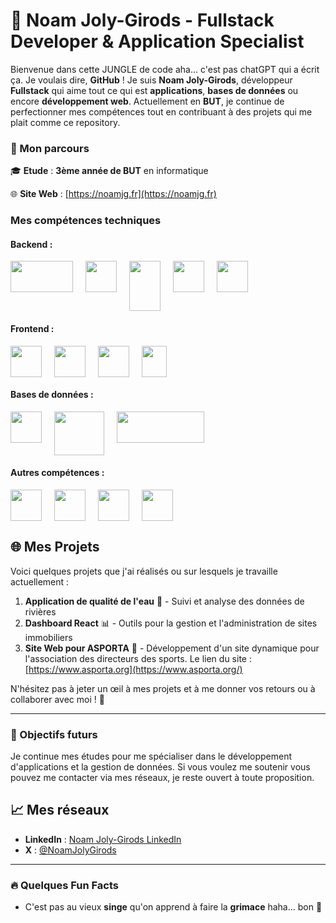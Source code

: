 # 🐒 Noam Joly-Girods - Fullstack Developer & Application Specialist

Bienvenue dans cette JUNGLE de code aha... c'est pas chatGPT qui a écrit ça. Je voulais dire, **GitHub** ! Je suis **Noam Joly-Girods**, développeur **Fullstack** qui aime tout ce qui est **applications**, **bases de données** ou encore **développement web**. Actuellement en **BUT**, je continue de perfectionner mes compétences tout en contribuant à des projets qui me plait comme ce repository.

### 🚀 Mon parcours

🎓 **Etude** : **3ème année de BUT** en informatique

🌐 **Site Web** : [https://noamjg.fr](https://noamjg.fr)

### Mes compétences techniques

#### Backend :  
<div style="display: flex; flex-wrap: wrap; gap: 20px;">
  <img src="https://upload.wikimedia.org/wikipedia/commons/thumb/d/d9/Node.js_logo.svg/1200px-Node.js_logo.svg.png" width="100" height="50">
  <img src="https://upload.wikimedia.org/wikipedia/commons/2/27/PHP-logo.svg" width="50" height="50">
  <img src="https://upload.wikimedia.org/wikipedia/fr/thumb/2/2e/Java_Logo.svg/1200px-Java_Logo.svg.png" width="50" height="80">
  <img src="https://upload.wikimedia.org/wikipedia/commons/c/c3/Python-logo-notext.svg" width="50" height="50">
  <img src="https://cours.cocadmin.com/content-assets/public/eyJhbGciOiJIUzI1NiJ9.eyJvYmplY3Rfa2V5IjoiUDRMTWtRYkNvWWRUNk5pRThaakVURWJ3IiwiZG9tYWluIjoiY291cnMuY29jYWRtaW4uY29tIn0.HogF8S6jOTzXpQgkUT95wShOUHYR5Z_iC48H1T41mOI" width="50" height="50">
</div>

#### Frontend :  
<div style="display: flex; flex-wrap: wrap; gap: 20px;">
  <img src="https://upload.wikimedia.org/wikipedia/commons/a/a7/React-icon.svg" width="50" height="50">
  <img src="https://upload.wikimedia.org/wikipedia/commons/9/95/Vue.js_Logo_2.svg" width="50" height="50">
  <img src="https://upload.wikimedia.org/wikipedia/commons/thumb/6/61/HTML5_logo_and_wordmark.svg/2048px-HTML5_logo_and_wordmark.svg.png" width="50" height="50">
  <img src="https://upload.wikimedia.org/wikipedia/commons/thumb/d/d5/CSS3_logo_and_wordmark.svg/1200px-CSS3_logo_and_wordmark.svg.png" width="40" height="50">
</div>

#### Bases de données :  
<div style="display: flex; flex-wrap: wrap; gap: 20px;">
  <img src="https://upload.wikimedia.org/wikipedia/commons/2/29/Postgresql_elephant.svg" width="50" height="50">
  <img src="https://www.ideematic.com/wp-content/uploads/2018/02/mysql.png" width="80" height="70">
  <img src="https://upload.wikimedia.org/wikipedia/commons/0/00/Mongodb.png" width="140" height="50">
</div>

#### Autres compétences :  
<div style="display: flex; flex-wrap: wrap; gap: 20px;">
  <img src="https://cdn-icons-png.flaticon.com/512/25/25231.png" width="50" height="50">
  <img src="https://upload.wikimedia.org/wikipedia/commons/3/33/Figma-logo.svg" width="50" height="50">
  <img src="https://www.shareicon.net/data/512x512/2016/07/08/117368_apple_512x512.png" width="50" height="50">
  <img src="https://upload.wikimedia.org/wikipedia/commons/thumb/7/74/Kotlin_Icon.png/1200px-Kotlin_Icon.png" width="50" height="50">
</div>


## 🌐 Mes Projets

Voici quelques projets que j'ai réalisés ou sur lesquels je travaille actuellement :

1. **Application de qualité de l'eau** 🌊 - Suivi et analyse des données de rivières
2. **Dashboard React** 📊 - Outils pour la gestion et l'administration de sites immobiliers
3. **Site Web pour ASPORTA** 🏀 - Développement d'un site dynamique pour l'association des directeurs des sports. Le lien du site : [https://www.asporta.org](https://www.asporta.org/)

N'hésitez pas à jeter un œil à mes projets et à me donner vos retours ou à collaborer avec moi ! 🎯

---

### 🚀 Objectifs futurs
Je continue mes études pour me spécialiser dans le développement d'applications et la gestion de données. Si vous voulez me soutenir vous pouvez me contacter via mes réseaux, je reste ouvert à toute proposition.

## 📈 Mes réseaux

- **LinkedIn** : [Noam Joly-Girods LinkedIn](https://www.linkedin.com/in/noam-joly-girods-3a27b62a4/)
- **X** : [@NoamJolyGirods](https://x.com/NGirods)

---

### 🔥 Quelques Fun Facts

- C'est pas au vieux **singe** qu'on apprend à faire la **grimace** haha... bon 🐒  
